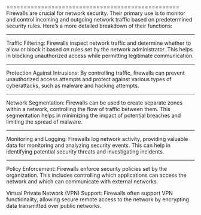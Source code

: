 ==================================================
Firewalls are crucial for network security. Their primary use is to monitor and control incoming and outgoing network traffic based on predetermined security rules. Here’s a more detailed breakdown of their functions:

--------------------------------------------------
Traffic Filtering: Firewalls inspect network traffic and determine whether to allow or block it based on rules set by the network administrator. This helps in blocking unauthorized access while permitting legitimate communication.

--------------------------------------------------
Protection Against Intrusions: By controlling traffic, firewalls can prevent unauthorized access attempts and protect against various types of cyberattacks, such as malware and hacking attempts.

--------------------------------------------------
Network Segmentation: Firewalls can be used to create separate zones within a network, controlling the flow of traffic between them. This segmentation helps in minimizing the impact of potential breaches and limiting the spread of malware.

--------------------------------------------------
Monitoring and Logging: Firewalls log network activity, providing valuable data for monitoring and analyzing security events. This can help in identifying potential security threats and investigating incidents.

--------------------------------------------------
Policy Enforcement: Firewalls enforce security policies set by the organization. This includes controlling which applications can access the network and which can communicate with external networks.

Virtual Private Network (VPN) Support: Firewalls often support VPN functionality, allowing secure remote access to the network by encrypting data transmitted over public networks.
